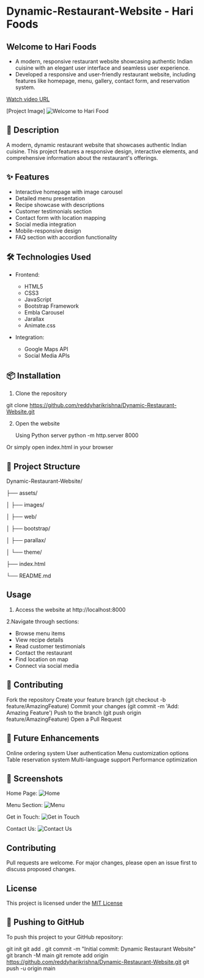 # Dynamic-Restaurant-Website - Hari Foods

## Welcome to Hari Foods 
- A modern, responsive restaurant website showcasing authentic Indian cuisine with an elegant user interface and seamless user experience.
- Developed a responsive and user-friendly restaurant website, including features like homepage,  menu, gallery, contact form, and reservation system.

[Watch video URL](https://firebasestorage.googleapis.com/v0/b/fir-project-bb000.appspot.com/o/Dynamic-Restaurant-Website%20-%20Hari%20Foods%20.mp4?alt=media&token=00623ad6-fbdf-4d9a-8610-9d47644848e5)

[Project Image]
![Welcome to Hari Food](https://github.com/user-attachments/assets/a620901a-3b64-4e57-8e4e-ec5adf12bb96)

## 🌟 Description

A modern, dynamic restaurant website that showcases authentic Indian cuisine. This project features a responsive design, interactive elements, and comprehensive information about the restaurant's offerings.

 ## ✨ Features

- Interactive homepage with image carousel
- Detailed menu presentation
- Recipe showcase with descriptions
- Customer testimonials section
- Contact form with location mapping
- Social media integration
- Mobile-responsive design
- FAQ section with accordion functionality

 ## 🛠 Technologies Used

- Frontend:
  - HTML5
  - CSS3
  - JavaScript
  - Bootstrap Framework
  - Embla Carousel
  - Jarallax
  - Animate.css

- Integration:
  - Google Maps API
  - Social Media APIs

## 📦 Installation

1. Clone the repository

git clone https://github.com/reddyharikrishna/Dynamic-Restaurant-Website.git

2. Open the website

   Using Python server
python -m http.server 8000

Or simply open index.html in your browser

## 📁 Project Structure


Dynamic-Restaurant-Website/

├── assets/

│   ├── images/

│   ├── web/

│   ├── bootstrap/

│   ├── parallax/

│   └── theme/

├── index.html

└── README.md

## Usage
1. Access the website at http://localhost:8000

2.Navigate through sections:
   - Browse menu items
   - View recipe details
   - Read customer testimonials
   - Contact the restaurant
   - Find location on map
   - Connect via social media

## 🤝 Contributing
Fork the repository
Create your feature branch (git checkout -b feature/AmazingFeature)
Commit your changes (git commit -m 'Add: Amazing Feature')
Push to the branch (git push origin feature/AmazingFeature)
Open a Pull Request

## 🎯 Future Enhancements
Online ordering system
User authentication
Menu customization options
Table reservation system
Multi-language support
Performance optimization


## 📸 Screenshots

Home Page: ![Home](https://github.com/user-attachments/assets/c5aeb42a-131f-43a4-9da1-a6598e20989b)


Menu Section: ![Menu](https://github.com/user-attachments/assets/53004853-80b1-4860-b0d1-679e1443c8d5)


Get in Touch: ![Get in Touch](https://github.com/user-attachments/assets/a404af71-92a5-45d3-98a5-625d8cce4534)


Contact Us: ![Contact Us](https://github.com/user-attachments/assets/7bcb73b7-80a3-42fa-9425-58aba4b4fdfa)


## Contributing
Pull requests are welcome. For major changes, please open an issue first to discuss proposed changes.

## License
This project is licensed under the [MIT License](LICENSE)






## 🚀 Pushing to GitHub

To push this project to your GitHub repository:


git init
git add .
git commit -m "Initial commit: Dynamic Restaurant Website"
git branch -M main
git remote add origin https://github.com/reddyharikrishna/Dynamic-Restaurant-Website.git
git push -u origin main


